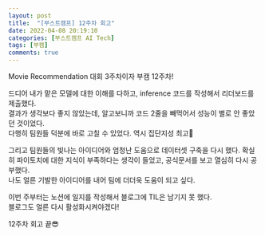```yaml
---
layout: post
title:  "[부스트캠프] 12주차 회고"
date: 2022-04-08 20:19:10
categories: [부스트캠프 AI Tech]
tags: [부캠]
comments: true
---
```

Movie Recommendation 대회 3주차이자 부캠 12주차!

드디어 내가 맡은 모델에 대한 이해를 다하고, inference 코드를 작성해서 리더보드를 제출했다.  
결과가 생각보다 좋지 않았는데, 알고보니까 코드 2줄을 빼먹어서 성능이 별로 안 좋았던 것이었다.  
다행히 팀원들 덕분에 바로 고칠 수 있었다. 역시 집단지성 최고🥰

그리고 팀원들의 빛나는 아이디어와 엄청난 도움으로 데이터셋 구축을 다시 했다. 확실히 파이토치에 대한 지식이 부족하다는 생각이 들었고, 공식문서를 보고 열심히 다시 공부했다.    
나도 얼른 기발한 아이디어를 내어 팀에 더더욱 도움이 되고 싶다.

이번 주부터는 노션에 일지를 작성해서 블로그에 TIL은 남기지 못 했다.  
블로그도 얼른 다시 활성화시켜야겠다!

12주차 회고 끝😎